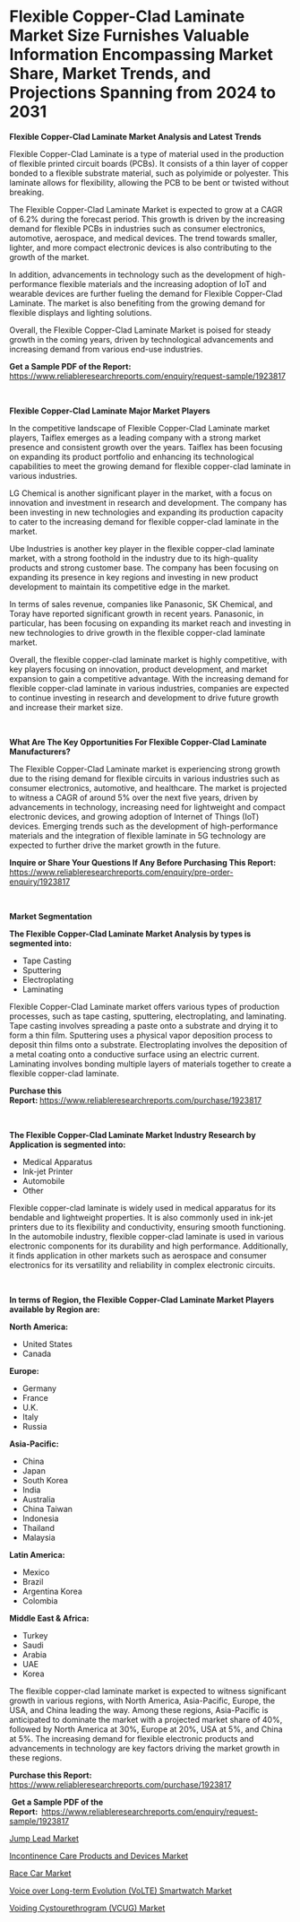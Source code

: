 <p><h1>Flexible Copper-Clad Laminate Market Size Furnishes Valuable Information Encompassing Market Share, Market Trends, and Projections Spanning from 2024 to 2031</h1></p><p><strong>Flexible Copper-Clad Laminate Market Analysis and Latest Trends</strong></p>
<p><p>Flexible Copper-Clad Laminate is a type of material used in the production of flexible printed circuit boards (PCBs). It consists of a thin layer of copper bonded to a flexible substrate material, such as polyimide or polyester. This laminate allows for flexibility, allowing the PCB to be bent or twisted without breaking.</p><p>The Flexible Copper-Clad Laminate Market is expected to grow at a CAGR of 6.2% during the forecast period. This growth is driven by the increasing demand for flexible PCBs in industries such as consumer electronics, automotive, aerospace, and medical devices. The trend towards smaller, lighter, and more compact electronic devices is also contributing to the growth of the market.</p><p>In addition, advancements in technology such as the development of high-performance flexible materials and the increasing adoption of IoT and wearable devices are further fueling the demand for Flexible Copper-Clad Laminate. The market is also benefiting from the growing demand for flexible displays and lighting solutions.</p><p>Overall, the Flexible Copper-Clad Laminate Market is poised for steady growth in the coming years, driven by technological advancements and increasing demand from various end-use industries.</p></p>
<p><strong>Get a Sample PDF of the Report:&nbsp;</strong> <a href="https://www.reliableresearchreports.com/enquiry/request-sample/1923817">https://www.reliableresearchreports.com/enquiry/request-sample/1923817</a></p>
<p>&nbsp;</p>
<p><strong>Flexible Copper-Clad Laminate Major Market Players</strong></p>
<p><p>In the competitive landscape of Flexible Copper-Clad Laminate market players, Taiflex emerges as a leading company with a strong market presence and consistent growth over the years. Taiflex has been focusing on expanding its product portfolio and enhancing its technological capabilities to meet the growing demand for flexible copper-clad laminate in various industries.</p><p>LG Chemical is another significant player in the market, with a focus on innovation and investment in research and development. The company has been investing in new technologies and expanding its production capacity to cater to the increasing demand for flexible copper-clad laminate in the market.</p><p>Ube Industries is another key player in the flexible copper-clad laminate market, with a strong foothold in the industry due to its high-quality products and strong customer base. The company has been focusing on expanding its presence in key regions and investing in new product development to maintain its competitive edge in the market.</p><p>In terms of sales revenue, companies like Panasonic, SK Chemical, and Toray have reported significant growth in recent years. Panasonic, in particular, has been focusing on expanding its market reach and investing in new technologies to drive growth in the flexible copper-clad laminate market.</p><p>Overall, the flexible copper-clad laminate market is highly competitive, with key players focusing on innovation, product development, and market expansion to gain a competitive advantage. With the increasing demand for flexible copper-clad laminate in various industries, companies are expected to continue investing in research and development to drive future growth and increase their market size.</p></p>
<p>&nbsp;</p>
<p><strong>What Are The Key Opportunities For Flexible Copper-Clad Laminate Manufacturers?</strong></p>
<p><p>The Flexible Copper-Clad Laminate market is experiencing strong growth due to the rising demand for flexible circuits in various industries such as consumer electronics, automotive, and healthcare. The market is projected to witness a CAGR of around 5% over the next five years, driven by advancements in technology, increasing need for lightweight and compact electronic devices, and growing adoption of Internet of Things (IoT) devices. Emerging trends such as the development of high-performance materials and the integration of flexible laminate in 5G technology are expected to further drive the market growth in the future.</p></p>
<p><strong>Inquire or Share Your Questions If Any Before Purchasing This Report:</strong> <a href="https://www.reliableresearchreports.com/enquiry/pre-order-enquiry/1923817">https://www.reliableresearchreports.com/enquiry/pre-order-enquiry/1923817</a></p>
<p>&nbsp;</p>
<p><strong>Market Segmentation</strong></p>
<p><strong>The Flexible Copper-Clad Laminate Market Analysis by types is segmented into:</strong></p>
<p><ul><li>Tape Casting</li><li>Sputtering</li><li>Electroplating</li><li>Laminating</li></ul></p>
<p><p>Flexible Copper-Clad Laminate market offers various types of production processes, such as tape casting, sputtering, electroplating, and laminating. Tape casting involves spreading a paste onto a substrate and drying it to form a thin film. Sputtering uses a physical vapor deposition process to deposit thin films onto a substrate. Electroplating involves the deposition of a metal coating onto a conductive surface using an electric current. Laminating involves bonding multiple layers of materials together to create a flexible copper-clad laminate.</p></p>
<p><strong>Purchase this Report:&nbsp;</strong><a href="https://www.reliableresearchreports.com/purchase/1923817">https://www.reliableresearchreports.com/purchase/1923817</a></p>
<p>&nbsp;</p>
<p><strong>The Flexible Copper-Clad Laminate Market Industry Research by Application is segmented into:</strong></p>
<p><ul><li>Medical Apparatus</li><li>Ink-jet Printer</li><li>Automobile</li><li>Other</li></ul></p>
<p><p>Flexible copper-clad laminate is widely used in medical apparatus for its bendable and lightweight properties. It is also commonly used in ink-jet printers due to its flexibility and conductivity, ensuring smooth functioning. In the automobile industry, flexible copper-clad laminate is used in various electronic components for its durability and high performance. Additionally, it finds application in other markets such as aerospace and consumer electronics for its versatility and reliability in complex electronic circuits.</p></p>
<p>&nbsp;</p>
<p><strong>In terms of Region, the Flexible Copper-Clad Laminate Market Players available by Region are:</strong></p>
<p>
    <p> <strong> North America: </strong>
        <ul>
            <li>United States</li>
            <li>Canada</li>
        </ul>
        </p> 
    <p> <strong> Europe: </strong>
        <ul>
            <li>Germany</li>
            <li>France</li>
            <li>U.K.</li>
            <li>Italy</li>
            <li>Russia</li>
        </ul>
        </p> 
    <p> <strong> Asia-Pacific: </strong>
        <ul>
            <li>China</li>
            <li>Japan</li>
            <li>South Korea</li>
            <li>India</li>
            <li>Australia</li>
            <li>China Taiwan</li>
            <li>Indonesia</li>
            <li>Thailand</li>
            <li>Malaysia</li>
        </ul>
        </p> 
    <p> <strong> Latin America: </strong>
        <ul>
            <li>Mexico</li>
            <li>Brazil</li>
            <li>Argentina Korea</li>
            <li>Colombia</li>
        </ul>
        </p> 
    <p> <strong> Middle East & Africa: </strong>
        <ul>
            <li>Turkey</li>
            <li>Saudi</li>
            <li>Arabia</li>
            <li>UAE</li>
            <li>Korea</li>
        </ul>
    </p>
    </p>
<p><p>The flexible copper-clad laminate market is expected to witness significant growth in various regions, with North America, Asia-Pacific, Europe, the USA, and China leading the way. Among these regions, Asia-Pacific is anticipated to dominate the market with a projected market share of 40%, followed by North America at 30%, Europe at 20%, USA at 5%, and China at 5%. The increasing demand for flexible electronic products and advancements in technology are key factors driving the market growth in these regions.</p></p>
<p><strong>Purchase this Report: </strong><a href="https://www.reliableresearchreports.com/purchase/1923817">https://www.reliableresearchreports.com/purchase/1923817</a></p>
<p>&nbsp;<strong>Get a Sample PDF of the Report:&nbsp;&nbsp;</strong><a href="https://www.reliableresearchreports.com/enquiry/request-sample/1923817">https://www.reliableresearchreports.com/enquiry/request-sample/1923817</a></p>
<p><strong></strong></p>
<p><p><a href="https://view.publitas.com/reportprime-1/jump-lead-market-a-comprehensive-report-of-its-market-share-growth-trends-2024-2031/">Jump Lead Market</a></p><p><a href="https://florentine-yuzu-f42.notion.site/Insights-into-Incontinence-Care-Products-and-Devices-Market-Size-Analysing-Market-Share-Trends-an-41c834108f1b4b8a87505f90cc9feee6">Incontinence Care Products and Devices Market</a></p><p><a href="https://view.publitas.com/reportprime-1/race-car-market-research-report-provides-thorough-industry-overview-which-offers-an-in-depth-analysis-of-product-trends-and-new-market-divisions/">Race Car Market</a></p><p><a href="https://nifty-kite-d51.notion.site/Voice-over-Long-term-Evolution-VoLTE-Smartwatch-Market-Share-Market-New-Trends-Analysis-Report-B-63d9bd5d688740edb8a96f6c9132e01a">Voice over Long-term Evolution (VoLTE) Smartwatch Market</a></p><p><a href="https://five-trouble-98a.notion.site/Voiding-Cystourethrogram-VCUG-Market-with-the-goal-of-estimating-the-market-size-and-future-growth-001477a260d5437bb17d8cc8d7718608">Voiding Cystourethrogram (VCUG) Market</a></p></p>
